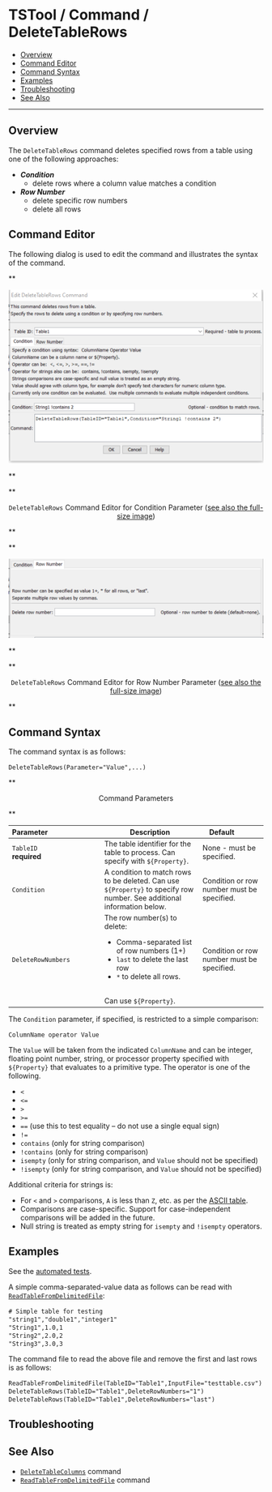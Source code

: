 # TSTool / Command / DeleteTableRows #

* [Overview](#overview)
* [Command Editor](#command-editor)
* [Command Syntax](#command-syntax)
* [Examples](#examples)
* [Troubleshooting](#troubleshooting)
* [See Also](#see-also)

-------------------------

## Overview ##

The `DeleteTableRows` command deletes specified rows from a table using one of the following approaches:

* ***Condition***
	+ delete rows where a column value matches a condition
* ***Row Number***
	+ delete specific row numbers
	+ delete all rows

## Command Editor ##

The following dialog is used to edit the command and illustrates the syntax of the command.

**<p style="text-align: center;">
![DeleteTableRows_Condition](DeleteTableRows_Condition.png)
</p>**

**<p style="text-align: center;">
`DeleteTableRows` Command Editor for Condition Parameter (<a href="../DeleteTableRows_Condition.png">see also the full-size image</a>)
</p>**

**<p style="text-align: center;">
![DeleteTableRows_RowNum](DeleteTableRows_RowNum.png)
</p>**

**<p style="text-align: center;">
`DeleteTableRows` Command Editor for Row Number Parameter (<a href="../DeleteTableRows_RowNum.png">see also the full-size image</a>)
</p>**

## Command Syntax ##

The command syntax is as follows:

```text
DeleteTableRows(Parameter="Value",...)
```
**<p style="text-align: center;">
Command Parameters
</p>**

| **Parameter**&nbsp;&nbsp;&nbsp;&nbsp;&nbsp;&nbsp;&nbsp;&nbsp;&nbsp;&nbsp;&nbsp;&nbsp;&nbsp;&nbsp;&nbsp;&nbsp;&nbsp;&nbsp;&nbsp;&nbsp;&nbsp;&nbsp;&nbsp;&nbsp;&nbsp;&nbsp; | **Description** | **Default**&nbsp;&nbsp;&nbsp;&nbsp;&nbsp;&nbsp;&nbsp;&nbsp;&nbsp;&nbsp; |
| --------------|-----------------|----------------- |
|`TableID`<br>**required**|The table identifier for the table to process. Can specify with `${Property}`.|None - must be specified.|
|`Condition`|A condition to match rows to be deleted. Can use `${Property}` to specify row number.  See additional information below.|Condition or row number must be specified.|
|`DeleteRowNumbers`|The row number(s) to delete:<ul><li>Comma-separated list of row numbers (1+)</li><li>`last` to delete the last row</li><li>`*` to delete all rows.</li></ul><br> Can use `${Property}`.|Condition or row number must be specified.|

The `Condition` parameter, if specified, is restricted to a simple comparison:

```
ColumnName operator Value
```

The `Value` will be taken from the indicated `ColumnName` and can be integer, floating point number, string, or processor property
specified with `${Property}` that evaluates to a primitive type.
The operator is one of the following.

* `<`
* `<=`
* `>`
* `>=`
* `==` (use this to test equality – do not use a single equal sign)
* `!=`
* `contains` (only for string comparison)
* `!contains` (only for string comparison)
* `isempty` (only for string comparison, and `Value` should not be specified)
* `!isempty` (only for string comparison, and `Value` should not be specified)

Additional criteria for strings is:

* For `<` and `>` comparisons, `A` is less than `Z`, etc. as per the [ASCII table](http://www.asciitable.com/).
* Comparisons are case-specific.  Support for case-independent comparisons will be added in the future.
* Null string is treated as empty string for `isempty` and `!isempty` operators.

## Examples ##

See the [automated tests](https://github.com/OpenCDSS/cdss-app-tstool-test/tree/master/test/regression/commands/general/DeleteTableRows).

A simple comma-separated-value data as follows can be read with [`ReadTableFromDelimitedFile`](../ReadTableFromDelimitedFile/ReadTableFromDelimitedFile.md):

```
# Simple table for testing
"string1","double1","integer1"
"String1",1.0,1
"String2",2.0,2
"String3",3.0,3
```

The command file to read the above file and remove the first and last rows is as follows:

```
ReadTableFromDelimitedFile(TableID="Table1",InputFile="testtable.csv")
DeleteTableRows(TableID="Table1",DeleteRowNumbers="1")
DeleteTableRows(TableID="Table1",DeleteRowNumbers="last")
```

## Troubleshooting ##

## See Also ##

* [`DeleteTableColumns`](../DeleteTableColumns/DeleteTableColumns.md) command
* [`ReadTableFromDelimitedFile`](../ReadTableFromDelimitedFile/ReadTableFromDelimitedFile.md) command
